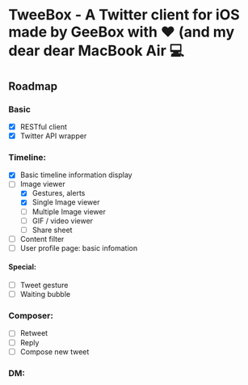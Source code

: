 # TweeBox - A Twitter client for iOS made by GeeBox with ❤️ (and my dear dear MacBook Air 💻

## Roadmap
### Basic
- [x] RESTful client
- [x] Twitter API wrapper

### Timeline:
- [x] Basic timeline information display
- [ ] Image viewer
  - [x] Gestures, alerts
  - [x] Single Image viewer
  - [ ] Multiple Image viewer
  - [ ] GIF / video viewer
  - [ ] Share sheet

- [ ] Content filter
- [ ] User profile page: basic infomation

#### Special:
- [ ] Tweet gesture
- [ ] Waiting bubble

### Composer:
- [ ] Retweet
- [ ] Reply
- [ ] Compose new tweet

### DM: